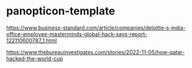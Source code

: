# panopticon-template

https://www.business-standard.com/article/companies/deloitte-s-india-office-employee-masterminds-global-hack-says-report-122110600787_1.html

https://www.thebureauinvestigates.com/stories/2022-11-05/how-qatar-hacked-the-world-cup
